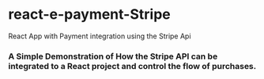# react-e-payment-Stripe
React App with Payment integration using the Stripe Api

### A Simple Demonstration of How the Stripe API can be integrated to a React project and control the flow of purchases.
